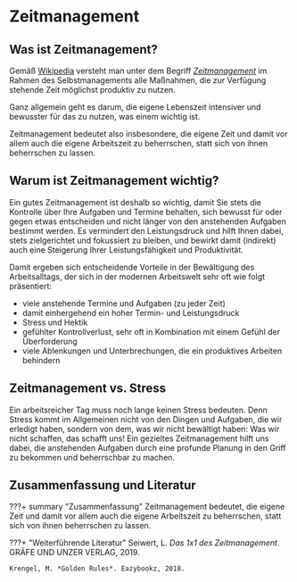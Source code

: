 # Zeitmanagement

## Was ist Zeitmanagement?
Gemäß [Wikipedia](https://de.wikipedia.org) versteht man unter dem Begriff
[*Zeitmanagement*](https://de.wikipedia.org/wiki/Zeitmanagement) im Rahmen
des Selbstmanagements alle Maßnahmen, die zur Verfügung stehende Zeit
möglichst produktiv zu nutzen.

Ganz allgemein geht es darum, die eigene Lebenszeit intensiver und bewusster
für das zu nutzen, was einem wichtig ist.

Zeitmanagement bedeutet also insbesondere, die eigene Zeit und damit vor allem
auch die eigene Arbeitszeit zu beherrschen, statt sich von ihnen beherrschen zu
lassen.

## Warum ist Zeitmanagement wichtig?
Ein gutes Zeitmanagement ist deshalb so wichtig, damit Sie stets die Kontrolle
über Ihre Aufgaben und Termine behalten, sich bewusst für oder gegen etwas
entscheiden und nicht länger von den anstehenden Aufgaben bestimmt werden.
Es vermindert den Leistungsdruck und hilft Ihnen dabei, stets zielgerichtet
und fokussiert zu bleiben, und bewirkt damit (indirekt) auch eine Steigerung
Ihrer Leistungsfähigkeit und Produktivität.

Damit ergeben sich entscheidende Vorteile in der Bewältigung des
Arbeitsalltags, der sich in der modernen Arbeitswelt sehr oft wie folgt
präsentiert:

 - viele anstehende Termine und Aufgaben (zu jeder Zeit)
 - damit einhergehend ein hoher Termin- und Leistungsdruck
 - Stress und Hektik
 - gefühlter Kontrollverlust, sehr oft in Kombination mit einem Gefühl der
Überforderung
 - viele Ablenkungen und Unterbrechungen, die ein produktives Arbeiten behindern

## Zeitmanagement vs. Stress
Ein arbeitsreicher Tag muss noch lange keinen Stress bedeuten.
Denn Stress kommt im Allgemeinen nicht von den Dingen und Aufgaben, die wir
erledigt haben, sondern von dem, was wir nicht bewältigt haben:
Was wir nicht schaffen, das schafft uns!
Ein gezieltes Zeitmanagement hilft uns dabei, die anstehenden Aufgaben durch
eine profunde Planung in den Griff zu bekommen und beherrschbar zu machen.

## Zusammenfassung und Literatur

???+ summary "Zusammenfassung"
    Zeitmanagement bedeutet, die eigene Zeit und damit vor allem auch die eigene
    Arbeitszeit zu beherrschen, statt sich von ihnen beherrschen zu lassen.

???+ "Weiterführende Literatur"
    Seiwert, L. *Das 1x1 des Zeitmanagement*. GRÄFE UND UNZER VERLAG, 2019.

    Krengel, M. *Golden Rules*. Eazybookz, 2018.
